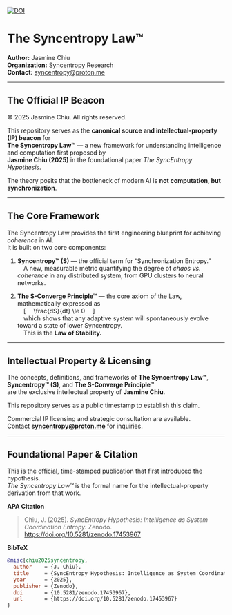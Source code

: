 
[![DOI](https://zenodo.org/badge/DOI/10.5281/zenodo.17453967.svg)](https://doi.org/10.5281/zenodo.17453967)

# The Syncentropy Law™
**Author:** Jasmine Chiu  
**Organization:** Syncentropy Research  
**Contact:** syncentropy@proton.me

---

## The Official IP Beacon  
© 2025 Jasmine Chiu. All rights reserved.  

This repository serves as the **canonical source and intellectual-property (IP) beacon** for  
**The Syncentropy Law™** — a new framework for understanding intelligence and computation first proposed by  
**Jasmine Chiu (2025)** in the foundational paper *The SyncEntropy Hypothesis*.  

The theory posits that the bottleneck of modern AI is **not computation, but synchronization**.

---

## The Core Framework  

The Syncentropy Law provides the first engineering blueprint for achieving *coherence* in AI.  
It is built on two core components:  

1. **Syncentropy™ (S)** — the official term for “Synchronization Entropy.”   
 A new, measurable metric quantifying the degree of *chaos vs. coherence* in any distributed system, from GPU clusters to neural networks.  

2. **The S-Converge Principle™** — the core axiom of the Law, mathematically expressed as   
 \[
 \frac{dS}{dt} \le 0
 \]  
 which shows that any adaptive system will spontaneously evolve toward a state of lower Syncentropy.  
 This is the **Law of Stability.**

---

## Intellectual Property & Licensing  

The concepts, definitions, and frameworks of **The Syncentropy Law™**, **Syncentropy™ (S)**, and **The S-Converge Principle™**  
are the exclusive intellectual property of **Jasmine Chiu**.  

This repository serves as a public timestamp to establish this claim.  

Commercial IP licensing and strategic consultation are available.  
Contact **syncentropy@proton.me** for inquiries.  

---

## Foundational Paper & Citation  

This is the official, time-stamped publication that first introduced the hypothesis.  
*The Syncentropy Law™* is the formal name for the intellectual-property derivation from that work.  

**APA Citation**  
> Chiu, J. (2025). *SyncEntropy Hypothesis: Intelligence as System Coordination Entropy.* Zenodo. https://doi.org/10.5281/zenodo.17453967  

**BibTeX**  
```bibtex
@misc{chiu2025syncentropy,
  author    = {J. Chiu},
  title     = {SyncEntropy Hypothesis: Intelligence as System Coordination Entropy},
  year      = {2025},
  publisher = {Zenodo},
  doi       = {10.5281/zenodo.17453967},
  url       = {https://doi.org/10.5281/zenodo.17453967}
}
